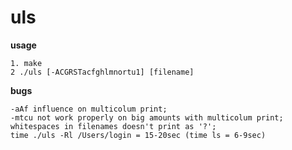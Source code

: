 # uls

 **usage**
 ```
 1. make
 2 ./uls [-ACGRSTacfghlmnortu1] [filename]
 ```

 **bugs**
 ```
 -aAf influence on multicolum print;
 -mtcu not work properly on big amounts with multicolum print;
 whitespaces in filenames doesn't print as '?';
 time ./uls -Rl /Users/login = 15-20sec (time ls = 6-9sec)
 ```
